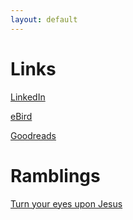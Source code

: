```yaml
---
layout: default
---
```


# Links
[LinkedIn](https://www.linkedin.com/in/micaela-roth/)

[eBird](https://ebird.org/profile/MTgwNDYyNQ)

[Goodreads](https://www.goodreads.com/user/show/124209065-micaela-roth)

# Ramblings

[Turn your eyes upon Jesus](./tye.html)
